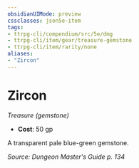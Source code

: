 ```yaml
---
obsidianUIMode: preview
cssclasses: json5e-item
tags:
- ttrpg-cli/compendium/src/5e/dmg
- ttrpg-cli/item/gear/treasure-gemstone
- ttrpg-cli/item/rarity/none
aliases: 
- "Zircon"
---
```

# Zircon
*Treasure (gemstone)*  


- **Cost**: 50 gp

A transparent pale blue-green gemstone.

*Source: Dungeon Master's Guide p. 134*